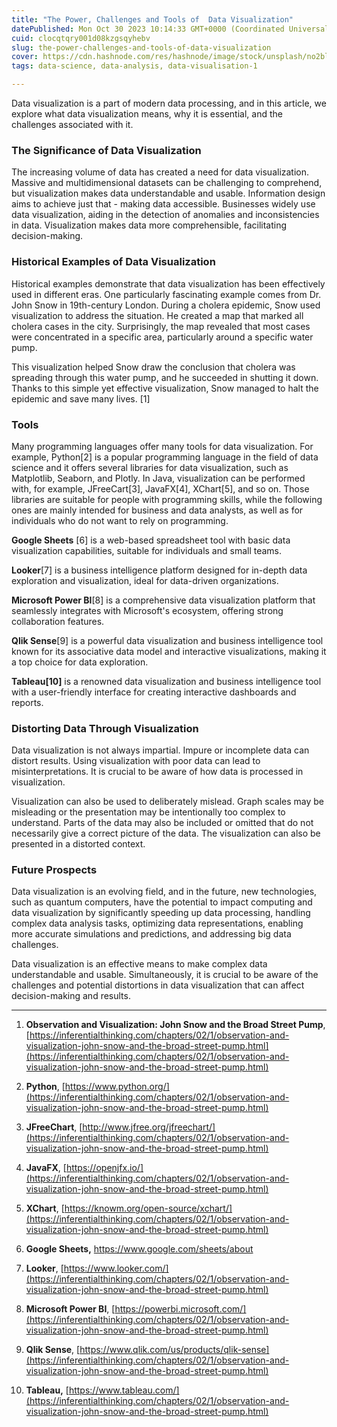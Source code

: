 ```yaml
---
title: "The Power, Challenges and Tools of  Data Visualization"
datePublished: Mon Oct 30 2023 10:14:33 GMT+0000 (Coordinated Universal Time)
cuid: clocqtqry001d08kzgsqyhebv
slug: the-power-challenges-and-tools-of-data-visualization
cover: https://cdn.hashnode.com/res/hashnode/image/stock/unsplash/no2blvVYoJw/upload/9b11569f4c29bb97c11bf5b22335e267.jpeg
tags: data-science, data-analysis, data-visualisation-1

---
```


Data visualization is a part of modern data processing, and in this article, we explore what data visualization means, why it is essential, and the challenges associated with it.

### The Significance of Data Visualization

The increasing volume of data has created a need for data visualization. Massive and multidimensional datasets can be challenging to comprehend, but visualization makes data understandable and usable. Information design aims to achieve just that - making data accessible. Businesses widely use data visualization, aiding in the detection of anomalies and inconsistencies in data. Visualization makes data more comprehensible, facilitating decision-making.

### Historical Examples of Data Visualization

Historical examples demonstrate that data visualization has been effectively used in different eras. One particularly fascinating example comes from Dr. John Snow in 19th-century London. During a cholera epidemic, Snow used visualization to address the situation. He created a map that marked all cholera cases in the city. Surprisingly, the map revealed that most cases were concentrated in a specific area, particularly around a specific water pump.

This visualization helped Snow draw the conclusion that cholera was spreading through this water pump, and he succeeded in shutting it down. Thanks to this simple yet effective visualization, Snow managed to halt the epidemic and save many lives. \[1\]

### Tools

Many programming languages offer many tools for data visualization. For example, Python\[2\] is a popular programming language in the field of data science and it offers several libraries for data visualization, such as Matplotlib, Seaborn, and Plotly. In Java, visualization can be performed with, for example, JFreeCart\[3\], JavaFX\[4\], XChart\[5\], and so on. Those libraries are suitable for people with programming skills, while the following ones are mainly intended for business and data analysts, as well as for individuals who do not want to rely on programming.

**Google Sheets** \[6\] is a web-based spreadsheet tool with basic data visualization capabilities, suitable for individuals and small teams.

**Looker**\[7\] is a business intelligence platform designed for in-depth data exploration and visualization, ideal for data-driven organizations.

**Microsoft Power BI**\[8\] is a comprehensive data visualization platform that seamlessly integrates with Microsoft's ecosystem, offering strong collaboration features.

**Qlik Sense**\[9\] is a powerful data visualization and business intelligence tool known for its associative data model and interactive visualizations, making it a top choice for data exploration.

**Tableau\[10\]** is a renowned data visualization and business intelligence tool with a user-friendly interface for creating interactive dashboards and reports.

### Distorting Data Through Visualization

Data visualization is not always impartial. Impure or incomplete data can distort results. Using visualization with poor data can lead to misinterpretations. It is crucial to be aware of how data is processed in visualization.

Visualization can also be used to deliberately mislead. Graph scales may be misleading or the presentation may be intentionally too complex to understand. Parts of the data may also be included or omitted that do not necessarily give a correct picture of the data. The visualization can also be presented in a distorted context.

### Future Prospects

Data visualization is an evolving field, and in the future, new technologies, such as quantum computers, have the potential to impact computing and data visualization by significantly speeding up data processing, handling complex data analysis tasks, optimizing data representations, enabling more accurate simulations and predictions, and addressing big data challenges.

Data visualization is an effective means to make complex data understandable and usable. Simultaneously, it is crucial to be aware of the challenges and potential distortions in data visualization that can affect decision-making and results.

---

1. **Observation and Visualization: John Snow and the Broad Street Pump**, [https://inferentialthinking.com/chapters/02/1/observation-and-visualization-john-snow-and-the-broad-street-pump.html](https://inferentialthinking.com/chapters/02/1/observation-and-visualization-john-snow-and-the-broad-street-pump.html)
    
2. **Python**, [https://www.python.org/](https://inferentialthinking.com/chapters/02/1/observation-and-visualization-john-snow-and-the-broad-street-pump.html)
    
3. **JFreeChart**, [http://www.jfree.org/jfreechart/](https://inferentialthinking.com/chapters/02/1/observation-and-visualization-john-snow-and-the-broad-street-pump.html)
    
4. **JavaFX**, [https://openjfx.io/](https://inferentialthinking.com/chapters/02/1/observation-and-visualization-john-snow-and-the-broad-street-pump.html)
    
5. **XChart**, [https://knowm.org/open-source/xchart/](https://inferentialthinking.com/chapters/02/1/observation-and-visualization-john-snow-and-the-broad-street-pump.html)
    
6. **Google Sheets,** https://www.google.com/sheets/about
    
7. **Looker**, [https://www.looker.com/](https://inferentialthinking.com/chapters/02/1/observation-and-visualization-john-snow-and-the-broad-street-pump.html)
    
8. **Microsoft Power BI**, [https://powerbi.microsoft.com/](https://inferentialthinking.com/chapters/02/1/observation-and-visualization-john-snow-and-the-broad-street-pump.html)
    
9. **Qlik Sense**, [https://www.qlik.com/us/products/qlik-sense](https://inferentialthinking.com/chapters/02/1/observation-and-visualization-john-snow-and-the-broad-street-pump.html)
    
10. **Tableau,** [https://www.tableau.com/](https://inferentialthinking.com/chapters/02/1/observation-and-visualization-john-snow-and-the-broad-street-pump.html)